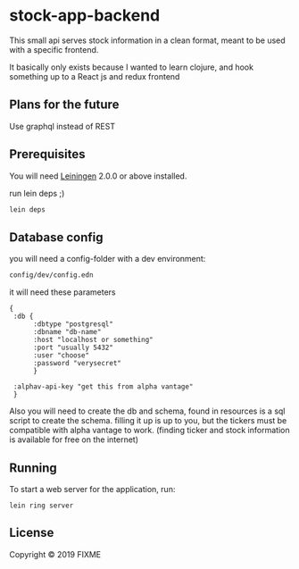 # stock-app-backend

This small api serves stock information in a clean format, meant to be used with
a specific frontend.

It basically only exists because I wanted to learn clojure, and hook something
up to a React js and redux frontend

## Plans for the future

Use graphql instead of REST

## Prerequisites

You will need [Leiningen][] 2.0.0 or above installed.

[leiningen]: https://github.com/technomancy/leiningen

run lein deps ;)
``` sh
lein deps
```

## Database config

you will need a config-folder with a dev environment:

``` sh
config/dev/config.edn
```

it will need these parameters

``` edn
{
 :db {
      :dbtype "postgresql"
      :dbname "db-name"
      :host "localhost or something"
      :port "usually 5432"
      :user "choose"
      :password "verysecret"
      }

 :alphav-api-key "get this from alpha vantage"
 }
```

Also you will need to create the db and schema, found in resources is a sql
script to create the schema. filling it up is up to you, but the tickers must be
compatible with alpha vantage to work. (finding ticker and stock information is
available for free on the internet)

## Running

To start a web server for the application, run:

    lein ring server

## License

Copyright © 2019 FIXME
